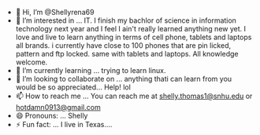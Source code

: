 - 👋 Hi, I’m @Shellyrena69
- 👀 I’m interested in ... IT. I finish my bachlor of science in information technology next year and I feel I ain't really learned anything new yet. I love and live to learn anything in terms of cell phone, tablets and laptops all brands. i currently have close to 100 phones that are pin licked, pattern and ftp locked. same with tablets and laptops. All knowledge welcome.
- 🌱 I’m currently learning ... trying to learn linux.
- 💞️ I’m looking to collaborate on ... anything thati can learn from you would be so appreciated... Help! lol
- 📫 How to reach me ... You can reach me at shelly.thomas1@snhu.edu or hotdamn0913@gmail.com
- 😄 Pronouns: ... Shelly
- ⚡ Fun fact: ... I live in Texas....

<!---
Shellyrena69/Shellyrena69 is a ✨ special ✨ repository because its `README.md` (this file) appears on your GitHub profile.
You can click the Preview link to take a look at your changes.
--->
